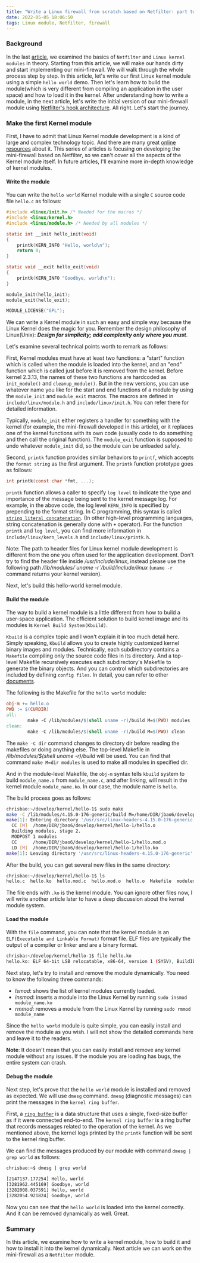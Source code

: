 ```yaml
---
title: "Write a Linux firewall from scratch based on Netfilter: part two - hello world module"
date: 2022-05-05 18:06:50
tags: Linux module, Netfilter, firewall 
---
```


### Background

In the last [article](https://organicprogrammer.com/2022/05/04/how-to-write-a-netfilter-firewall-part1/), we examined the basics of `Netfilter` and `Linux kernel modules` in theory. Starting from this article, we will make our hands dirty and start implementing our mini-firewall. We will walk through the whole process step by step. In this article, let's write our first Linux kernel module using a simple `hello world` demo. Then let's learn how to build the module(which is very different from compiling an application in the user space) and how to load it in the kernel. After understanding how to write a module, in the next article, let's write the initial version of our mini-firewall module using [Netfilter's hook architecture](https://wiki.nftables.org/wiki-nftables/index.php/Netfilter_hooks). All right. Let's start the journey. 

### Make the first Kernel module
First, I have to admit that Linux Kernel module development is a kind of large and complex technology topic. And there are many great [online resources](https://sysprog21.github.io/lkmpg/) about it. This series of articles is focusing on developing the mini-firewall based on Netfilter, so we can't cover all the aspects of the Kernel module itself. In future articles, I'll examine more in-depth knowledge of kernel modules. 
#### Write the module

You can write the `hello world` Kernel module with a single `C` source code file `hello.c` as follows:  

```c
#include <linux/init.h> /* Needed for the macros */
#include <linux/kernel.h> 
#include <linux/module.h> /* Needed by all modules */

static int __init hello_init(void)
{
    printk(KERN_INFO "Hello, world\n");
    return 0;
}

static void __exit hello_exit(void)
{
    printk(KERN_INFO "Goodbye, world\n");
}

module_init(hello_init);
module_exit(hello_exit);

MODULE_LICENSE("GPL");
```
We can write a Kernel module in such an easy and simple way because the Linux Kernel does the magic for you. Remember the design philosophy of Linux(Unix): ***Design for simplicity; add complexity only where you must***. 

Let's examine several technical points worth to remark as follows: 

First, Kernel modules must have at least two functions: a "start" function which is called when the module is loaded into the kernel, and an "end" function which is called just before it is removed from the kernel. Before kernel 2.3.13, the names of these two functions are hardcoded as `init_module()` and `cleanup_module()`. But in the new versions, you can use whatever name you like for the start and end functions of a module by using the `module_init` and `module_exit` macros. The macros are defined in `include/linux/module.h` and `include/linux/init.h`. You can refer there for detailed information. 

Typically, `module_init` either registers a handler for something with the kernel (for example, the mini-firewall developed in this article), or it replaces one of the kernel functions with its own code (usually code to do something and then call the original function). The `module_exit` function is supposed to undo whatever `module_init` did, so the module can be unloaded safely.

Second, `printk` function provides similar behaviors to `printf`, which accepts the `format string` as the first argument. The `printk` function prototype goes as follows:

```c
int printk(const char *fmt, ...);
```

`printk` function allows a caller to specify `log level` to indicate the type and importance of the message being sent to the kernel message log. For example, in the above code, the log level `KERN_INFO` is specified by prepending to the format string. In C programming, this syntax is called [`string literal concatenation`](https://en.wikipedia.org/wiki/String_literal#String_literal_concatenation). (In other high-level programming languages, string concatenation is generally done with `+` operator). For the function `printk` and `log level`, you can find more information in `include/linux/kern_levels.h` and `include/linux/printk.h`.   

Note: The path to header files for Linux kernel module development is different from the one you often used for the application development. Don't try to find the header file inside */usr/include/linux*, instead please use the following path */lib/modules/\`uname -r\`/build/include/linux* (`uname -r` command returns your kernel version).

Next, let's build this hello-world kernel module.
#### Build the module
The way to build a kernel module is a little different from how to build a user-space application. The efficient solution to build kernel image and its modules is `Kernel Build System(Kbuild)`. 

`Kbuild` is a complex topic and I won't explain it in too much detail here. Simply speaking, `Kbuild` allows you to create highly customized kernel binary images and modules. Technically, each subdirectory contains a `Makefile` compiling only the source code files in its directory. And a top-level Makefile recursively executes each subdirectory's Makefile to generate the binary objects. And you can control which subdirectories are included by defining `config files`. In detail, you can refer to other [documents](https://www.linuxjournal.com/content/kbuild-linux-kernel-build-system). 

The following is the Makefile for the `hello world` module: 
```Makefile
obj-m += hello.o
PWD := $(CURDIR)
all:
        make -C /lib/modules/$(shell uname -r)/build M=$(PWD) modules
clean:
        make -C /lib/modules/$(shell uname -r)/build M=$(PWD) clean
```

The `make -C dir` command changes to directory dir before reading the makefiles or doing anything else. The top-level Makefile in */lib/modules/$(shell uname -r)/build* will be used. You can find that command `make M=dir modules` is used to make all modules in specified dir.

And in the module-level Makefile, the `obj-m` syntax tells `kbuild` system to build `module_name.o` from `module_name.c`, and after linking, will result in the kernel module `module_name.ko`. In our case, the module name is `hello`.

The build process goes as follows: 

```bash
chrisbao:~/develop/kernel/hello-1$ sudo make
make -C /lib/modules/4.15.0-176-generic/build M=/home/DIR/jbao6/develop/kernel/hello-1  modules
make[1]: Entering directory '/usr/src/linux-headers-4.15.0-176-generic'
  CC [M]  /home/DIR/jbao6/develop/kernel/hello-1/hello.o
  Building modules, stage 2.
  MODPOST 1 modules
  CC      /home/DIR/jbao6/develop/kernel/hello-1/hello.mod.o
  LD [M]  /home/DIR/jbao6/develop/kernel/hello-1/hello.ko
make[1]: Leaving directory '/usr/src/linux-headers-4.15.0-176-generic'
```
After the build, you can get several new files in the same directory: 
```bash
chrisbao:~/develop/kernel/hello-1$ ls
hello.c  hello.ko  hello.mod.c  hello.mod.o  hello.o  Makefile  modules.order  Module.symvers
```
The file ends with `.ko` is the kernel module. You can ignore other files now, I will write another article later to have a deep discussion about the kernel module system. 

#### Load the module
With the `file` command, you can note that the kernel module is an `ELF(Executable and Linkable Format)` format file. ELF files are typically the output of a compiler or linker and are a binary format. 

```bash
chrisba:~/develop/kernel/hello-1$ file hello.ko
hello.ko: ELF 64-bit LSB relocatable, x86-64, version 1 (SYSV), BuildID[sha1]=f0da99c757751e7e9f9c4e55f527fb034a0a4253, not stripped
```

Next step, let's try to install and remove the module dynamically. You need to know the following three commands: 

- *lsmod*: shows the list of kernel modules currently loaded.
- *insmod*: inserts a module into the Linux Kernel by running `sudo insmod module_name.ko`
- *rmmod*: removes a module from the Linux Kernel by running `sudo rmmod module_name`

Since the `hello world` module is quite simple, you can easily install and remove the module as you wish. I will not show the detailed commands here and leave it to the readers. 

**Note**: It doesn't mean that you can easily install and remove any kernel module without any issues. If the module you are loading has bugs, the entire system can crash. 
#### Debug the module

Next step, let's prove that the `hello world` module is installed and removed as expected. We will use `dmesg` command. `dmesg` (diagnostic messages) can print the messages in the `kernel ring buffer`. 

First, a [`ring buffer`](https://en.wikipedia.org/wiki/Circular_buffer) is a data structure that uses a single, fixed-size buffer as if it were connected end-to-end. The `kernel ring buffer` is a ring buffer that records messages related to the operation of the kernel. As we mentioned above, the kernel logs printed by the `printk` function will be sent to the kernel ring buffer. 

We can find the messages produced by our module with command `dmesg | grep world` as follows:

```bash
chrisbao:~$ dmesg | grep world

[2147137.177254] Hello, world
[3281962.445169] Goodbye, world
[3282008.037591] Hello, world
[3282054.921824] Goodbye, world
```

Now you can see that the `hello world` is loaded into the kernel correctly. And it can be removed dynamically as well. Great. 

### Summary

In this article, we examine how to write a kernel module, how to build it and how to install it into the kernel dynamically. Next article we can work on the mini-firewall as a `Netfilter` module. 


